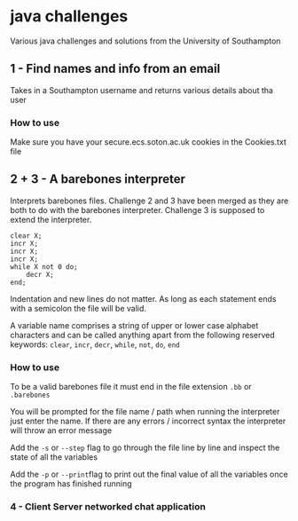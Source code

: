 # java challenges
 Various java challenges and solutions from the University of Southampton

## 1 - Find names and info from an email

Takes in a Southampton username and returns various details about tha user

### How to use
Make sure you have your secure.ecs.soton.ac.uk cookies in the Cookies.txt file

## 2 + 3 - A barebones interpreter

Interprets barebones files. Challenge 2 and 3 have been merged as they are both to do with the barebones interpreter.
Challenge 3 is supposed to extend the interpreter.

```
clear X;
incr X;
incr X;
incr X;
while X not 0 do;
    decr X;
end;
```

Indentation and new lines do not matter. As long as each statement ends with 
a semicolon the file will be valid.

A variable name comprises a string of upper or lower case alphabet characters 
and can be called anything apart from the following reserved keywords:
`clear`, `incr`, `decr`, `while`, `not`, `do`, `end`

### How to use

To be a valid barebones file it must end in the file extension `.bb` or `.barebones`

You will be prompted for the file name / path when running the interpreter
just enter the name. If there are any errors / incorrect syntax the interpreter
will throw an error message

Add the `-s` or `--step` flag to go through the file line by line and inspect
the state of all the variables

Add the `-p` or `--print`flag to print out the final value of all the variables
once the program has finished running

### 4 - Client Server networked chat application


